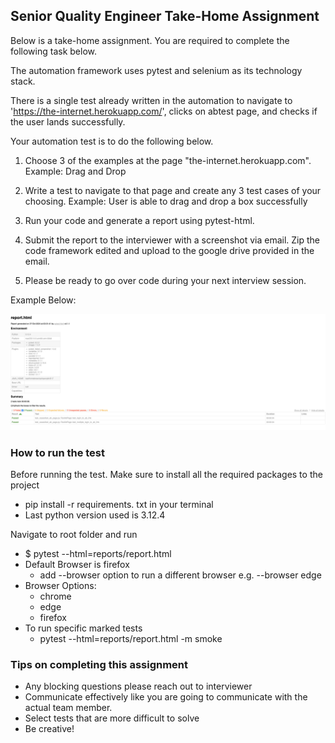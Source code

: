 ## Senior Quality Engineer Take-Home Assignment
Below is a take-home assignment. You are required to complete the following task below.

The automation framework uses pytest and selenium as its technology stack.

There is a single test already written in the automation to navigate to 'https://the-internet.herokuapp.com/', clicks on abtest page, and checks if the user lands successfully.

Your automation test is to do the following below.

1. Choose 3 of the examples at the page "the-internet.herokuapp.com". Example: Drag and Drop

2. Write a test to navigate to that page and create any 3 test cases of your choosing. Example: User is able to drag and drop a box successfully

3. Run your code and generate a report using pytest-html.

4. Submit the report to the interviewer with a screenshot via email. Zip the code framework edited and upload to the google drive provided in the email.

5. Please be ready to go over code during your next interview session.

Example Below:

![alt text](report.png)

### How to run the test
Before running the test. Make sure to install all the required packages to the project
* pip install -r requirements. txt in your terminal
* Last python version used is 3.12.4

Navigate to root folder and run
* $ pytest --html=reports/report.html
* Default Browser is firefox
  * add --browser option to run a different browser e.g. --browser edge
* Browser Options:
  * chrome
  * edge
  * firefox
* To run specific marked tests
  * pytest --html=reports/report.html -m smoke


### Tips on completing this assignment
- Any blocking questions please reach out to interviewer
- Communicate effectively like you are going to communicate with the actual team member.
- Select tests that are more difficult to solve
- Be creative!